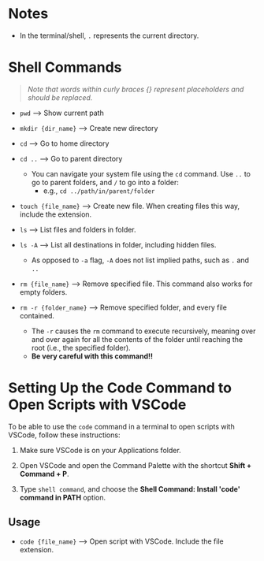 # Notes

* In the terminal/shell, `.` represents the current directory.


# Shell Commands

> *Note that words within curly braces {} represent placeholders and should be replaced.*

* `pwd` --> Show current path

* `mkdir {dir_name}` --> Create new directory

* `cd` --> Go to home directory
* `cd ..` --> Go to parent directory
    * You can navigate your system file using the `cd` command. Use `..` to go to parent folders, and `/` to go into a folder:
        * e.g., `cd ../path/in/parent/folder`

* `touch {file_name}` --> Create new file. When creating files this way, include the extension.

* `ls` --> List files and folders in folder.
* `ls -A` --> List all destinations in folder, including hidden files.
    * As opposed to `-a` flag, `-A` does not list implied paths, such as `.` and `..`

* `rm {file_name}` --> Remove specified file. This command also works for empty folders.
* `rm -r {folder_name}` --> Remove specified folder, and every file contained.
    * The `-r` causes the `rm` command to execute recursively, meaning over and over again for all the contents of the folder until reaching the root (i.e., the specified folder).
    * **Be very careful with this command!!**


# Setting Up the Code Command to Open Scripts with VSCode

To be able to use the `code` command in a terminal to open scripts with VSCode, follow these instructions:

1. Make sure VSCode is on your Applications folder.

2. Open VSCode and open the Command Palette with the shortcut **Shift + Command + P**.

3. Type `shell command`, and choose the **Shell Command: Install 'code' command in PATH** option.

## Usage

* `code {file_name}` --> Open script with VSCode. Include the file extension.
